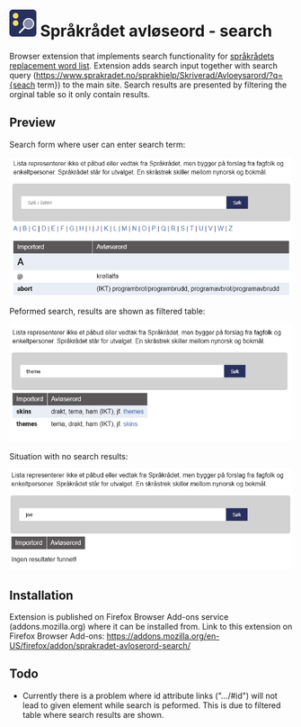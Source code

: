 
# ![logo](src/icons/icon-48.png) Språkrådet avløseord - search

Browser extension that implements search functionality for [språkrådets replacement word list](https://www.sprakradet.no/sprakhjelp/Skriverad/Avloeysarord/). Extension adds search input together with search query (https://www.sprakradet.no/sprakhjelp/Skriverad/Avloeysarord/?q={seach term}) to the main site. Search results are presented by filtering the orginal table so it only contain results.

## Preview

Search form where user can enter search term:

![screenshot-search-form](assets/screenshot-search-form.png)

Peformed search, results are shown as filtered table:

![screenshot-search](assets/screenshot-search.png)

Situation with no search results:

![screenshot-no-results](assets/screenshot-no-results.png)


## Installation
Extension is published on Firefox Browser Add-ons service (addons.mozilla.org) where it can be installed from.
Link to this extension on Firefox Browser Add-ons: https://addons.mozilla.org/en-US/firefox/addon/sprakradet-avloserord-search/

## Todo
- Currently there is a problem where id attribute links (".../#id") will not lead to given element while search is peformed. This is due to filtered table where search results are shown. 



